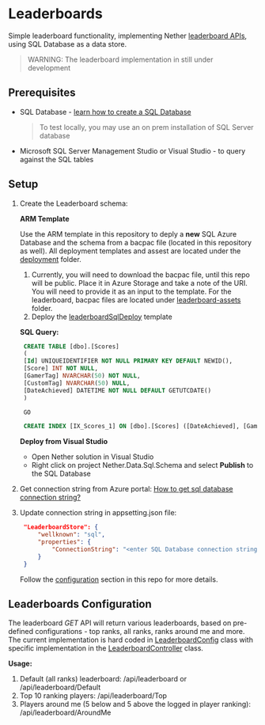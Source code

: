 # Leaderboards

Simple leaderboard functionality, implementing Nether [leaderboard APIs](api/leaderboard), using SQL Database as a data store.

> WARNING: The leaderboard implementation in still under development

## Prerequisites
* SQL Database - [learn how to create a SQL Database](https://docs.microsoft.com/en-us/azure/sql-database/sql-database-get-started)
  > To test locally, you may use an on prem installation of SQL Server database
* Microsoft SQL Server Management Studio or Visual Studio - to query against the SQL tables

## Setup

1. Create the Leaderboard schema:
   
   **ARM Template**
   
   Use the ARM template in this repository to deply a **new** SQL Azure Database and the schema from a bacpac file (located in this repository as well).
   All deployment templates and assest are located under the [deployment](https://github.com/dx-ted-emea/nether/tree/master/deployment) folder.
   1. Currently, you will need to download the bacpac file, until this repo will be public. Place it in Azure Storage and take a note of the URI. You will need to provide it as an input to the template.
   For the leaderboard, bacpac files are located under [leaderboard-assets](https://github.com/dx-ted-emea/nether/tree/master/deployment/leaderboard-assets) folder.
   2. Deploy the [leaderboardSqlDeploy](https://github.com/dx-ted-emea/nether/blob/master/deployment/leaderboardSqlDeploy.json) template
   
   **SQL Query:**
   
   ```sql
	CREATE TABLE [dbo].[Scores]
	(
	[Id] UNIQUEIDENTIFIER NOT NULL PRIMARY KEY DEFAULT NEWID(), 
    [Score] INT NOT NULL, 
    [GamerTag] NVARCHAR(50) NOT NULL, 
    [CustomTag] NVARCHAR(50) NULL, 
    [DateAchieved] DATETIME NOT NULL DEFAULT GETUTCDATE() 
	)

	GO

	CREATE INDEX [IX_Scores_1] ON [dbo].[Scores] ([DateAchieved], [GamerTag], [Score] DESC)
   ```
   **Deploy from Visual Studio**
   
    - Open Nether solution in Visual Studio
	- Right click on project Nether.Data.Sql.Schema	and select **Publish** to the SQL Database

2. Get connection string from Azure portal:
   [How to get sql database connection string?](https://docs.microsoft.com/en-us/azure/sql-database/sql-database-develop-dotnet-simple)

3. Update connection string in appsetting.json file:
   ```json
    "LeaderboardStore": {
        "wellknown": "sql",
        "properties": {
            "ConnectionString": "<enter SQL Database connection string>"
        }
    }
   ```     
   Follow the [configuration](configuration.md) section in this repo for more details.

## Leaderboards Configuration
The leaderboard _GET_ API will return various leaderboards, based on pre-defined configurations - top ranks, all ranks, ranks around me and more.
The current implementation is hard coded in [LeaderboardConfig](https://github.com/navalev/nether/blob/master/src/Nether.Web/Features/Leaderboard/Configuration/LeaderboardConfig.cs) class with specific implementation in the [LeaderboardController](https://github.com/navalev/nether/blob/master/src/Nether.Web/Features/Leaderboard/LeaderboardController.cs) class.

**Usage:**

1. Default (all ranks) leaderboard: /api/leaderboard or /api/leaderboard/Default
2. Top 10 ranking players: /api/leaderboard/Top
3. Players around me (5 below and 5 above the logged in player ranking): /api/leaderboard/AroundMe   



